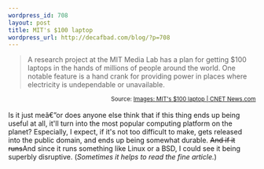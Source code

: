 ```yaml
--- 
wordpress_id: 708
layout: post
title: MIT's $100 laptop
wordpress_url: http://decafbad.com/blog/?p=708
---
```

<blockquote cite="http://beta.news.com.com/2300-1044_3-5884639-1.html?part=rss&amp;tag=5884639&amp;subj=news">A research project at the MIT Media Lab has a plan for getting $100 laptops in the hands of millions of people around the world. One notable feature is a hand crank for providing power in places where electricity is undependable or unavailable.</blockquote><small style="text-align:right; display:block">Source: <a href="http://beta.news.com.com/2300-1044_3-5884639-1.html?part=rss&amp;tag=5884639&amp;subj=news">Images: MIT's $100 laptop | CNET News.com</a></small><br />
Is it just meâ€”or does anyone else think that if this thing ends up being useful at all, it'll turn into the most popular computing platform on the planet?  Especially, I expect, if it's not too difficult to make, gets released into the public domain, and ends up being somewhat durable.  <strike>And if it runs</strike>And since it runs something like Linux or a BSD, I could see it being superbly disruptive.  (<i>Sometimes it helps to read the fine article.</i>)
